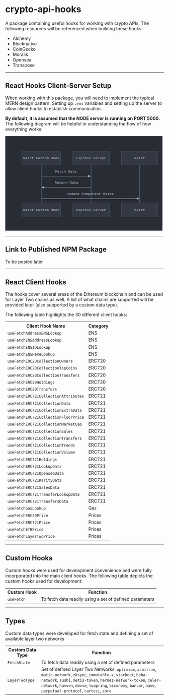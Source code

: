 # crypto-api-hooks
A package containing useful hooks for working with crypto APIs. The following resources will be referenced when building these hooks:
- Alchemy
- Blocknative
- CoinGecko
- Moralis
- Opensea
- Transpose

<hr />

## React Hooks Client-Server Setup
When working with this package, you will need to implement the typical MERN design pattern. Setting up <code>.env</code> variables and setting up the server to allow client hooks to establish communication.

<b>By default, it is assumed that the NODE server is running on PORT 5000. </b> The following diagram will be helpful in understanding the flow of how everything works:

<img src="hook-server-design.png" alt="Hook Server" style="height: 300px; width:500px;"/>

<hr />

## Link to Published NPM Package
To be posted later

<hr />

##  React Client Hooks

The hooks cover several areas of the Ethereum blockchain and can be used for Layer Two chains as well.
A list of what chains are supported will be provided later (also supported by a custom data type).

The following table highlights the 30 different client hooks:

<table>
    <tr>
        <th>Client Hook Name</th>
        <th>Category</th>
    <tr>
    <tr>
        <td><code>useFetchAddressENSLookup</code></td>
        <td>ENS</td>
    </tr>
    <tr>
        <td><code>useFetchENSAddressLookup</code></td>
        <td>ENS</td>
    </tr>
    <tr>
        <td><code>useFetchENSIDLookup</code></td>
        <td>ENS</td>
    </tr>
    <tr>
        <td><code>useFetchENSNameLookup</code></td>
        <td>ENS</td>
    </tr>
    <tr>
        <td><code>useFetchERC20CollectionOwners</code></td>
        <td>ERC720</td>
    </tr>
    <tr>
        <td><code>useFetchERC20CollectionTopCoins</code></td>
        <td>ERC720</td>
    </tr>
    <tr>
        <td><code>useFetchERC20CollectionTransfers</code></td>
        <td>ERC720</td>
    </tr>
    <tr>
        <td><code>useFetchERC20Holdings</code></td>
        <td>ERC720</td>
    </tr>
    <tr>
        <td><code>useFetchERC20Transfers</code></td>
        <td>ERC720</td>
    </tr>
    <tr>
        <td><code>useFetchERC721CollectionAttributes</code></td>
        <td>ERC721</td>
    </tr>
    <tr>
        <td><code>useFetchERC721CollectionData</code></td>
        <td>ERC721</td>
    </tr>
    <tr>
        <td><code>useFetchERC721CollectionExtraData</code></td>
        <td>ERC721</td>
    </tr>
    <tr>
        <td><code>useFetchERC721CollectionFloorPrice</code></td>
        <td>ERC721</td>
    </tr>
    <tr>
        <td><code>useFetchERC721CollectionMarketCap</code></td>
        <td>ERC721</td>
    </tr>
    <tr>
        <td><code>useFetchERC721CollectionSales</code></td>
        <td>ERC721</td>
    </tr>
    <tr>
        <td><code>useFetchERC721CollectionTransfers</code></td>
        <td>ERC721</td>
    </tr>
    <tr>
        <td><code>useFetchERC721CollectionTrends</code></td>
        <td>ERC721</td>
    </tr>
    <tr>
        <td><code>useFetchERC721CollectionVolume</code></td>
        <td>ERC721</td>
    </tr>
    <tr>
        <td><code>useFetchERC721Holdings</code></td>
        <td>ERC721</td>
    </tr>
    <tr>
        <td><code>useFetchERC721LookupData</code></td>
        <td>ERC721</td>
    </tr>
    <tr>
        <td><code>useFetchERC721OpenseaData</code></td>
        <td>ERC721</td>
    </tr>
    <tr>
        <td><code>useFetchERC721RarityData</code></td>
        <td>ERC721</td>
    </tr>
    <tr>
        <td><code>useFetchERC721SalesData</code></td>
        <td>ERC721</td>
    </tr>
    <tr>
        <td><code>useFetchERC721TransferLookupData</code></td>
        <td>ERC721</td>
    </tr>
    <tr>
        <td><code>useFetchERC721TransfersData</code></td>
        <td>ERC721</td>
    </tr>
    <tr>
        <td><code>useFetchGasLookup</code></td>
        <td>Gas</td>
    </tr>
    <tr>
        <td><code>useFetchERC20Price</code></td>
        <td>Prices</td>
    </tr>
    <tr>
        <td><code>useFetchERC721Price</code></td>
        <td>Prices</td>
    </tr>
    <tr>
        <td><code>useFetchETHPrice</code></td>
        <td>Prices</td>
    </tr>
    <tr>
        <td><code>useFetchLayerTwoPrice</code></td>
        <td>Prices</td>
    </tr>
</table>

<hr />

## Custom Hooks
Custom hooks were used for development convenience and were fully incorporated into the main client hooks. The following table depicts the custom hooks used for development:

<table>
    <tr>
        <th>Custom Hook</th>
        <th>Function</th>
    <tr>
    <tr>
        <td><code>useFetch</code></td>
        <td>To fetch data readily using a set of defined parameters</td>
    </tr>
</table>

<hr />

## Types
Custom data types were developed for fetch state and defining a set of available layer two networks 

<table>
    <tr>
        <th>Custom Data Type</th>
        <th>Function</th>
    <tr>
    <tr>
        <td><code>FetchState</code></td>
        <td>To fetch data readily using a set of defined parameters</td>
    </tr>
    <tr>
        <td><code>LayerTwoType</code></td>
        <td>
            Set of defined Layer Two Networks: <code>optimism</code>, <code>arbitrum</code>, <code>matic-network</code>, <code>zksync</code>, <code>immutable-x</code>, <code>starknet</code>, <code>boba-network</code>, <code>sushi</code>, <code>metis-token</code>, <code>hermez-network-token</code>, <code>celer-network</code>, <code>havven</code>, <code>devve</code>, <code>loopring</code>, <code>biconomy</code>, <code>bancor</code>, <code>aave</code>, <code>perpetual-protocol</code>, <code>cartesi</code>, <code>zora</code>
        </td>
    </tr>
</table>
